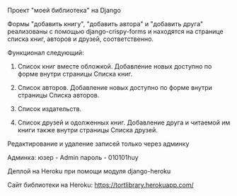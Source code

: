Проект "моей библиотека" на Django


Формы "добавить книгу", "добавить автора" и "добавить друга" реализованы с помощью django-crispy-forms и находятся на странице списка книг, авторов и друзей, соответственно.

Функционал следующий:

1. Список книг вместе обложкой. Добавление новых доступно по форме внутри страницы Списка книг. 

1. Список авторов. Добавление новых доступно по форме внутри страницы Списка авторов. 

3. Список издательств.

4. Список друзей и одолженных книг. Добавление друга и читаемой им книги также внутри страницы Списка друзей.

Редактирование и удаление записей только через админку

Админка:
юзер - Admin
пароль - 010101huy


Деплой на Heroku при помощи модуля django-heroku

Сайт библиотеки на Heroku: https://tortlibrary.herokuapp.com/
